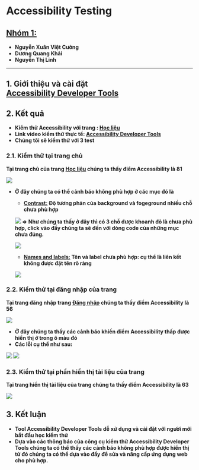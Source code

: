 # <b>Accessibility Testing
## <b><u>Nhóm 1:</u></b>
- Nguyễn Xuân Việt Cường
- Dương Quang Khải
- Nguyễn Thị Linh

---
<b>1. Giới thiệu và cài đặt </br>
[Accessibility Developer Tools](https://www.youtube.com/watch?v=36YA7YeqTLM)
---
## <b>2. Kết quả </b>
- Kiểm thử Accessibility với trang : [Học liệu](https://hoclieu.sachmem.vn)
- Link video kiểm thử thực tế: [Accessibility Developer Tools](https://www.youtube.com/watch?v=36YA7YeqTLM&t=3m20s)
- Chúng tôi sẽ kiểm thử với 3 test
###  <b> 2.1. Kiểm thử tại trang chủ</b>
Tại trang chủ của trang [Học liệu](https://hoclieu.sachmem.vn) chúng ta thấy điểm Accessibility là 81 </br>

![](1.png)
- Ở đây chúng ta có thể cảnh báo không phù hợp ở các mục đó là</br>
  - <b><u>Contrast:</b></u> Độ tương phản của background và fogeground nhiều chỗ chưa phù hợp </br>

  ![](2.png)
  => Như chúng ta thấy ở đây thì có 3 chỗ được khoanh đỏ là chưa phù hợp, click vào đấy chúng ta sẽ đến với dòng code của những mục chưa đúng.</br>

  ![](3.png)  
  - <b><u>Names and labels:</b></u> Tên và label chưa phù hợp: cụ thể là liên kết không được đặt tên rõ ràng</br>

  ![](4.png)  
###  <b> 2.2. Kiểm thử tại đăng nhập của trang</b>
Tại trang đăng nhập trang [Đăng nhập](https://accounts.sachmem.vn/users/sign_in) chúng ta thấy điểm Accessibility là 56

![](5.png)
- Ở đây chúng ta thấy các cảnh báo khiến điểm Accessibility thấp được hiển thị ở trong ô màu đỏ</br>
- Các lỗi cụ thể như sau:</br>

![](6.png)
![](7.png)
###  <b> 2.3. Kiểm thử tại phần hiển thị tài liệu của trang </b>
Tại trang hiển thị tài liệu của trang chúng ta thấy điểm Accessibility là 63 </br>

![](8.png)

## <b>3. Kết luận </b> 
- Tool Accessibility Developer Tools dễ xử dụng và cài đặt với người mới bắt đầu học kiểm thử
- Dựa vào các thông báo của công cụ kiểm thử Accessibility Developer Tools chúng ta có thể thấy các cảnh báo không phù hợp được hiển thị từ đó chúng ta có thể dựa vào đấy để sửa và nâng cấp ứng dụng web cho phù hợp.